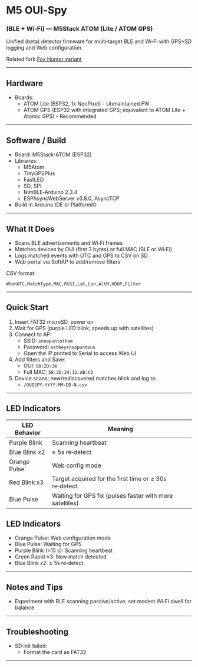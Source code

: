 # M5 OUI‑Spy 
### (BLE + Wi‑Fi) — M5Stack ATOM (Lite / ATOM GPS)

Unified (beta) detector firmware for multi‑target BLE and Wi‑Fi with GPS+SD logging and Web configuration.

Related fork [Fox Hunter variant](https://github.com/lukeswitz/ouispy-foxhunter/tree/main/M5_Atom_Foxhunt)

---

## Hardware

- Boards:
  - ATOM Lite (ESP32, 1x NeoPixel) - Unmaintained FW
  - ATOM GPS (ESP32 with integrated GPS; equivalent to ATOM Lite + Atomic GPS) - Recommended

---

## Software / Build

- Board: M5Stack‑ATOM (ESP32)
- Libraries:
  - M5Atom
  - TinyGPSPlus
  - FastLED
  - SD, SPI
  - NimBLE‑Arduino 2.3.4
  - ESPAsyncWebServer v3.8.0, AsyncTCP
- Build in Arduino IDE or PlatformIO

---

## What It Does

- Scans BLE advertisements and Wi‑Fi frames
- Matches devices by OUI (first 3 bytes) or full MAC (BLE or Wi‑Fi)
- Logs matched events with UTC and GPS to CSV on SD
- Web portal via SoftAP to add/remove filters

CSV format:
```csv
WhenUTC,MatchType,MAC,RSSI,Lat,Lon,AltM,HDOP,Filter
```

---

## Quick Start

1) Insert FAT32 microSD, power on  
2) Wait for GPS (purple LED blink; speeds up with satellites)  
3) Connect to AP:
   - SSID: `snoopuntothem`
   - Password: `astheysnoopuntous`
   - Open the IP printed to Serial to access Web UI
4) Add filters and Save:
   - OUI: `58:2D:34`
   - Full MAC: `58:2D:34:12:AB:CD`
5) Device scans; new/rediscovered matches blink and log to:
   - `/OUISPY-YYYY-MM-DD-N.csv`

---


## LED Indicators

| LED Behavior | Meaning |
|--------------|---------|
| Purple Blink | Scanning heartbeat |
| Blue Blink x2 | ≥ 5s re‑detect|
| Orange Pulse | Web config mode |
| Red Blink x3 | Target acquired for the first time or ≥ 30s re‑detect |
| Blue Pulse | Waiting for GPS fix (pulses faster with more satellites) |


## LED Indicators

- Orange Pulse: Web configuration mode
- Blue Pulse: Waiting for GPS
- Purple Blink (≈15 s): Scanning heartbeat
- Green Rapid ×3: New match detected 
- Blue Blink x2: ≥ 5s re‑detect
---

## Notes and Tips

- Experiment with BLE scanning passive/active; set modest Wi‑Fi dwell for balance
---

## Troubleshooting

- SD init failed:
   - Format the card as FAT32
  
---
